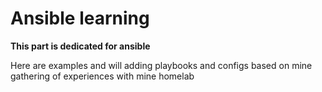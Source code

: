 # Ansible learning

**This part is dedicated for ansible**

Here are examples and will adding playbooks and configs based on mine gathering of experiences with mine homelab